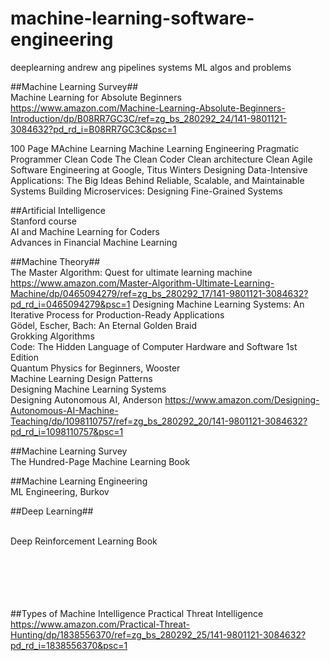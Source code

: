 # machine-learning-software-engineering

deeplearning andrew ang
pipelines
systems
ML algos and problems

##Machine Learning Survey##
<br/>Machine Learning for Absolute Beginners https://www.amazon.com/Machine-Learning-Absolute-Beginners-Introduction/dp/B08RR7GC3C/ref=zg_bs_280292_24/141-9801121-3084632?pd_rd_i=B08RR7GC3C&psc=1

100 Page MAchine Learning
Machine Learning Engineering
Pragmatic Programmer
Clean Code
The Clean Coder
Clean architecture
Clean Agile
Software Engineering at Google, Titus Winters
Designing Data-Intensive Applications: The Big Ideas Behind Reliable, Scalable, and Maintainable Systems 
Building Microservices: Designing Fine-Grained Systems


##Artificial Intelligence
<br/>Stanford course
<br/>AI and Machine Learning for Coders
<br/>Advances in Financial Machine Learning

##Machine Theory##
<br/>The Master Algorithm: Quest for ultimate learning machine https://www.amazon.com/Master-Algorithm-Ultimate-Learning-Machine/dp/0465094279/ref=zg_bs_280292_17/141-9801121-3084632?pd_rd_i=0465094279&psc=1
Designing Machine Learning Systems: An Iterative Process for Production-Ready Applications
<br/>Gödel, Escher, Bach: An Eternal Golden Braid
<br/>Grokking Algorithms
<br/>Code: The Hidden Language of Computer Hardware and Software 1st Edition
<br/>Quantum Physics for Beginners, Wooster
<br/>Machine Learning Design Patterns
<br/>Designing Machine Learning Systems
<br/>Designing Autonomous AI, Anderson https://www.amazon.com/Designing-Autonomous-AI-Machine-Teaching/dp/1098110757/ref=zg_bs_280292_20/141-9801121-3084632?pd_rd_i=1098110757&psc=1

##Machine Learning Survey
<br/>The Hundred-Page Machine Learning Book

##Machine Learning Engineering
<br/> ML Engineering, Burkov

##Deep Learning##

<br/> Deep Reinforcement Learning Book
<br/>
<br/>
<br/>
<br/>
<br/>
<br/>

##Types of Machine Intelligence
Practical Threat Intelligence  https://www.amazon.com/Practical-Threat-Hunting/dp/1838556370/ref=zg_bs_280292_25/141-9801121-3084632?pd_rd_i=1838556370&psc=1


